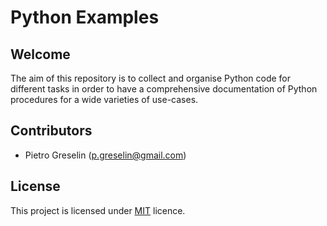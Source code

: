 # Python Examples

## Welcome

The aim of this repository is to collect and organise Python code for different tasks in order to have a comprehensive
documentation of Python procedures for a wide varieties of use-cases.

## Contributors

- Pietro Greselin (p.greselin@gmail.com)

## License

This project is licensed under [MIT](https://choosealicense.com/licenses/mit/) licence.
